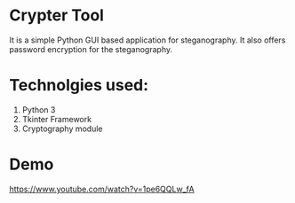 # Crypter Tool

It is a simple Python GUI based application for steganography. It also offers password encryption for the steganography.

# Technolgies used:
1. Python 3
2. Tkinter Framework
3. Cryptography module


# Demo 
https://www.youtube.com/watch?v=1pe6QQLw_fA
